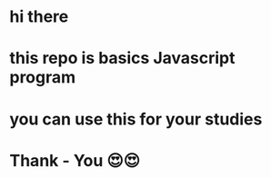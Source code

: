 # hi there 
# this repo is basics Javascript program
# you can use this for your studies
# Thank - You 😍😍
